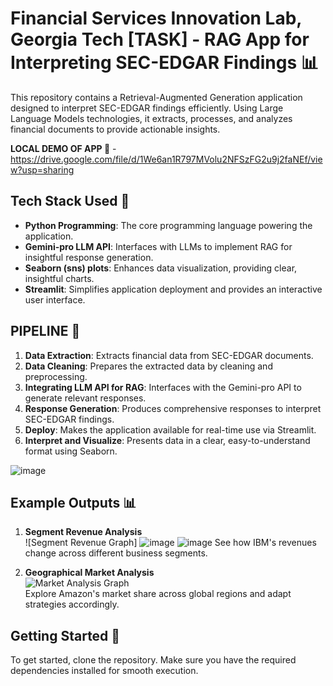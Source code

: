 # Financial Services Innovation Lab, Georgia Tech [TASK] - RAG App for Interpreting SEC-EDGAR Findings :bar_chart:

This repository contains a Retrieval-Augmented Generation application designed to interpret SEC-EDGAR findings efficiently. Using Large Language Models technologies, it extracts, processes, and analyzes financial documents to provide actionable insights.

**LOCAL DEMO OF APP :calling:** - https://drive.google.com/file/d/1We6an1R797MVolu2NFSzFG2u9j2faNEf/view?usp=sharing

## Tech Stack Used :page_facing_up:
- **Python Programming**: The core programming language powering the application.
- **Gemini-pro LLM API**: Interfaces with LLMs to implement RAG for insightful response generation.
- **Seaborn (sns) plots**: Enhances data visualization, providing clear, insightful charts.
- **Streamlit**: Simplifies application deployment and provides an interactive user interface.

## PIPELINE :page_facing_up:
1. **Data Extraction**: Extracts financial data from SEC-EDGAR documents.
2. **Data Cleaning**: Prepares the extracted data by cleaning and preprocessing.
3. **Integrating LLM API for RAG**: Interfaces with the Gemini-pro API to generate relevant responses.
4. **Response Generation**: Produces comprehensive responses to interpret SEC-EDGAR findings.
5. **Deploy**: Makes the application available for real-time use via Streamlit.
6. **Interpret and Visualize**: Presents data in a clear, easy-to-understand format using Seaborn.

![image](https://github.com/ShubhMittal44/Georgia-Tech-Work/assets/76169253/4877d4e1-01f8-4272-ad2d-c3b8ac83b63f)

## **Example Outputs 📊**

1. **Segment Revenue Analysis**  
   ![Segment Revenue Graph] ![image](https://github.com/ShubhMittal44/Georgia-Tech-Work/assets/76169253/90ea123a-4ad2-4879-8382-80f8b31f271a) ![image](https://github.com/ShubhMittal44/Georgia-Tech-Work/assets/76169253/d4881f70-6c0b-4e83-b182-c9e60503f3fb)
   See how IBM's revenues change across different business segments.

2. **Geographical Market Analysis**  
   ![Market Analysis Graph](https://example.com/market_analysis.png)  
   Explore Amazon's market share across global regions and adapt strategies accordingly.


## Getting Started :key:
To get started, clone the repository. Make sure you have the required dependencies installed for smooth execution.

